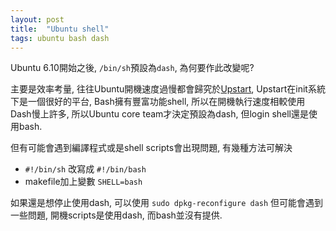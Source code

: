 ```yaml
---
layout: post
title:  "Ubuntu shell"
tags: ubuntu bash dash
---
```


Ubuntu 6.10開始之後, `/bin/sh`預設為`dash`, 為何要作此改變呢?

主要是效率考量, 往往Ubuntu開機速度過慢都會歸究於[Upstart](http://upstart.ubuntu.com/), Upstart在init系統下是一個很好的平台,
Bash擁有豐富功能shell, 所以在開機執行速度相較使用Dash慢上許多, 所以Ubuntu core team才決定預設為dash, 但login shell還是使用bash.

但有可能會遇到編譯程式或是shell scripts會出現問題, 有幾種方法可解決

* `#!/bin/sh` 改寫成 `#!/bin/bash`
* makefile加上變數 `SHELL=bash`

如果還是想停止使用dash, 可以使用
`sudo dpkg-reconfigure dash`
但可能會遇到一些問題, 開機scripts是使用dash, 而bash並沒有提供.

